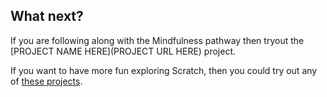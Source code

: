 ## What next?

If you are following along with the Mindfulness pathway then tryout the [PROJECT NAME HERE](PROJECT URL HERE) project.

If you want to have more fun exploring Scratch, then you could try out any of [these projects](https://projects.raspberrypi.org/en/projects?software%5B%5D=scratch).
